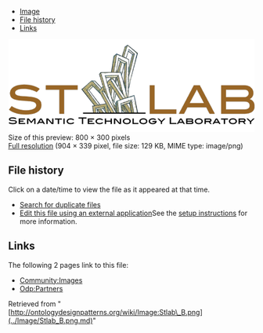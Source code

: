 * [Image](../Image/Stlab_B.png.md#file)
* [File history](../Image/Stlab_B.png.md#filehistory)
* [Links](../Image/Stlab_B.png.md#filelinks)

[![Image:Stlab B.png](../images/thumb/9/9e/Stlab_B.png/800px-Stlab_B.png)](../images/9/9e/Stlab_B.png)  
Size of this preview: 800 × 300 pixels  
[Full resolution](../images/9/9e/Stlab_B.png)‎ (904 × 339 pixel, file size: 129 KB, MIME type: image/png)

## File history

Click on a date/time to view the file as it appeared at that time.



  
* [Search for duplicate files](http://ontologydesignpatterns.org/wiki/Special:FileDuplicateSearch/Stlab_B.png "Special:FileDuplicateSearch/Stlab B.png")
* [Edit this file using an external application](http://ontologydesignpatterns.org/wiki/index.php?title=Image:Stlab_B.png&action=edit&externaledit=true&mode=file "Image:Stlab B.png")See the [setup instructions](http://www.mediawiki.org/wiki/Manual:External_editors "http://www.mediawiki.org/wiki/Manual:External_editors") for more information.

## Links



The following 2 pages link to this file:


* [Community:Images](../Community/Images.md "Community:Images")
* [Odp:Partners](../Odp/Partners.md "Odp:Partners")


Retrieved from "[http://ontologydesignpatterns.org/wiki/Image:Stlab\_B.png](../Image/Stlab_B.png.md)"